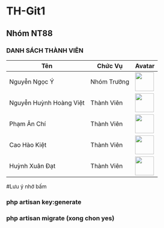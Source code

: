 # TH-Git1
## Nhóm NT88
### DANH SÁCH THÀNH VIÊN
| Tên | Chức Vụ | Avatar |
| ------ | ------ | ------ |
| Nguyễn Ngọc Ý | Nhóm Trưởng| <img src="https://img.pokemondb.net/artwork/large/cinccino.jpg" width="50">
| Nguyễn Huỳnh Hoàng Việt | Thành Viên| <img src="https://scontent.fdad2-1.fna.fbcdn.net/v/t39.30808-6/273758613_3151733995058629_3717831941751221463_n.jpg?_nc_cat=107&ccb=1-7&_nc_sid=09cbfe&_nc_ohc=0qcJv9ls5K8AX94SvRU&_nc_ht=scontent.fdad2-1.fna&oh=00_AT9urFgmk5GdIrA5UP7Zwt-Fr3tibuUHiIkyJhbEo7fvvQ&oe=63304618" width="50">
| Phạm Ân Chí | Thành Viên | <img src="#" width="50">
| Cao Hào Kiệt | Thành Viên | <img src="#" width="50">
| Huỳnh Xuân Đạt | Thành Viên | <img src="https://avatars.githubusercontent.com/u/41006973?v=4" width="50">
#Lưu ý nhớ bấm
### php artisan key:generate
### php artisan migrate (xong chon yes)
